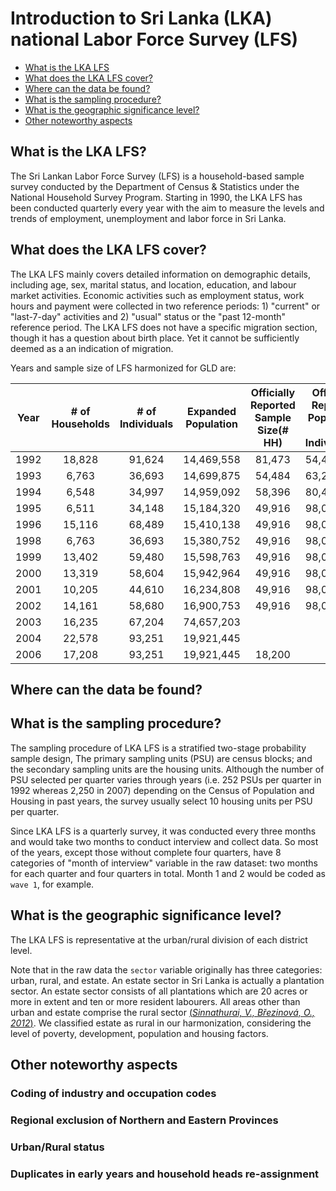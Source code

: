# Introduction to Sri Lanka (LKA) national Labor Force Survey (LFS)

- [What is the LKA LFS](#what-is-the-lka-lfs)
- [What does the LKA LFS cover?](#what-does-the-lka-lfs-cover)
- [Where can the data be found?](#where-can-the-data-be-found)
- [What is the sampling procedure?](#what-is-the-sampling-procedure)
- [What is the geographic significance level?](#what-is-the-geographic-significance-level)
- [Other noteworthy aspects](#other-noteworthy-aspects)

## What is the LKA LFS?

The Sri Lankan Labor Force Survey (LFS) is a household-based sample survey conducted by the Department of Census & Statistics under the National Household Survey Program. Starting in 1990, the LKA LFS has been conducted quarterly every year with the aim to measure the levels and trends of employment, unemployment and labor force in Sri Lanka. 


## What does the LKA LFS cover?

The LKA LFS mainly covers detailed information on demographic details, including age, sex, marital status, and location, education, and labour market activities. Economic activities such as employment status, work hours and payment were collected in two reference periods: 1) "current" or "last-7-day" activities and 2) "usual" status or the "past 12-month" reference period. The LKA LFS does not have a specific migration section, though it has a question about birth place. Yet it cannot be sufficiently deemed as a an indication of migration.   

Years and sample size of LFS harmonized for GLD are:

| **Year**	| **# of Households**	| **# of Individuals**	| **Expanded Population**	| **Officially Reported Sample Size(# HH)**	| **Officially Reported Population (# Individuals)** |
| :------:	| :-------:		| :-------:	 	| :-------:	 	| :-------:	| :-------:	|
| 1992 | 18,828        | 91,624      |  14,469,558  |   81,473   | 54,453,238|
| 1993 | 6,763         | 36,693      |  14,699,875  |   54,484   | 63,228,600|
| 1994 | 6,548         | 34,997      |  14,959,092  |   58,396   | 80,444,148|
| 1995 | 6,511         | 34,148      |  15,184,320  |   49,916   | 98,038,146|
| 1996 | 15,116        | 68,489      |  15,410,138  |    49,916   | 98,038,146|
| 1998 | 6,763         | 36,693      |  15,380,752  |    49,916   | 98,038,146|
| 1999 | 13,402        | 59,480      |  15,598,763  |    49,916   | 98,038,146|
| 2000 | 13,319        | 58,604      |  15,942,964  |    49,916   | 98,038,146|
| 2001 | 10,205        | 44,610      |  16,234,808  |    49,916   | 98,038,146|
| 2002 | 14,161        | 58,680      |  16,900,753 |    49,916   | 98,038,146|
| 2003 | 16,235        | 67,204      |  74,657,203  |      |    |
| 2004 | 22,578        | 93,251      |  19,921,445  |      |    |
| 2006 | 17,208       | 93,251      |  19,921,445  |   18,200   |    |

## Where can the data be found?



## What is the sampling procedure?

The sampling procedure of LKA LFS is a stratified two-stage probability sample design, The primary sampling units (PSU) are census blocks; and the secondary sampling units are the housing units. Although the number of PSU selected per quarter varies through years (i.e. 252 PSUs per quarter in 1992 whereas 2,250 in 2007) depending on the Census of Population and Housing in past years, the survey usually select 10 housing units per PSU per quarter. 

Since LKA LFS is a quarterly survey, it was conducted every three months and would take two months to conduct interview and collect data. So most of the years, except those without complete four quarters, have 8 categories of "month of interview" variable in the raw dataset: two months for each quarter and four quarters in total. Month 1 and 2 would be coded as `wave 1`, for example.

## What is the geographic significance level?

The LKA LFS is representative at the urban/rural division of each district level. 

Note that in the raw data the `sector` variable originally has three categories: urban, rural, and estate. An estate sector in Sri Lanka is actually a plantation sector. An estate sector consists of all plantations which are 20 acres or more
in extent and ten or more resident labourers. All areas other than urban and estate comprise the rural sector [(_Sinnathurai, V., Březinová, O., 2012_)](utilities/Sinnathurai_V_Březinová_O_2012.pdf). We classified estate as rural in our harmonization, considering the level of poverty, development, population and housing factors.  


## Other noteworthy aspects  

### Coding of industry and occupation codes




### Regional exclusion of Northern and Eastern Provinces

 
 

### Urban/Rural status






### Duplicates in early years and household heads re-assignment

    
